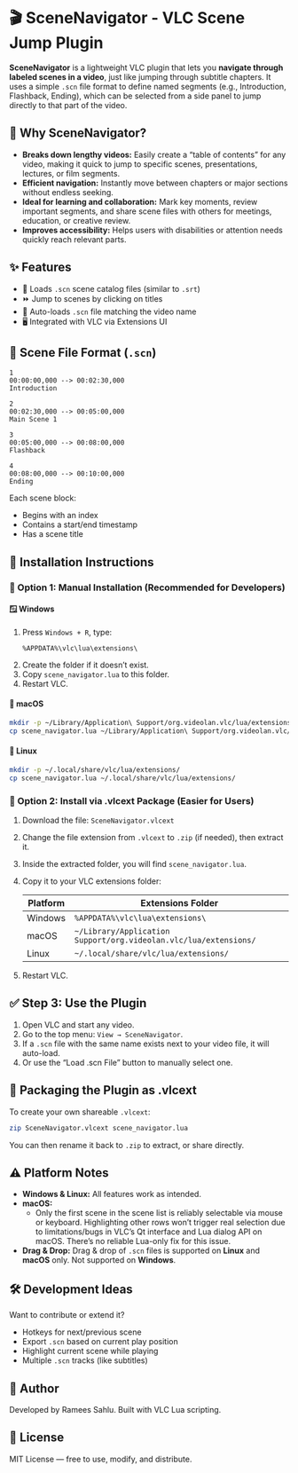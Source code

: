 # 🎬 SceneNavigator - VLC Scene Jump Plugin

**SceneNavigator** is a lightweight VLC plugin that lets you **navigate through labeled scenes in a video**, just like jumping through subtitle chapters. It uses a simple `.scn` file format to define named segments (e.g., Introduction, Flashback, Ending), which can be selected from a side panel to jump directly to that part of the video.

## 🌟 Why SceneNavigator?

- **Breaks down lengthy videos:** Easily create a “table of contents” for any video, making it quick to jump to specific scenes, presentations, lectures, or film segments.
- **Efficient navigation:** Instantly move between chapters or major sections without endless seeking.
- **Ideal for learning and collaboration:** Mark key moments, review important segments, and share scene files with others for meetings, education, or creative review.
- **Improves accessibility:** Helps users with disabilities or attention needs quickly reach relevant parts.

## ✨ Features

- 📖 Loads `.scn` scene catalog files (similar to `.srt`)
- ⏩ Jump to scenes by clicking on titles
- 🧠 Auto-loads `.scn` file matching the video name
- 🖥 Integrated with VLC via Extensions UI

## 📁 Scene File Format (`.scn`)

```plaintext
1
00:00:00,000 --> 00:02:30,000
Introduction

2
00:02:30,000 --> 00:05:00,000
Main Scene 1

3
00:05:00,000 --> 00:08:00,000
Flashback

4
00:08:00,000 --> 00:10:00,000
Ending
```

Each scene block:
- Begins with an index
- Contains a start/end timestamp
- Has a scene title

## 🧪 Installation Instructions

### 🔧 Option 1: Manual Installation (Recommended for Developers)

#### 🪟 Windows
1. Press `Windows + R`, type:
   ```shell
   %APPDATA%\vlc\lua\extensions\
   ```
2. Create the folder if it doesn’t exist.
3. Copy `scene_navigator.lua` to this folder.
4. Restart VLC.

#### 🍎 macOS
   ```bash
   mkdir -p ~/Library/Application\ Support/org.videolan.vlc/lua/extensions/
   cp scene_navigator.lua ~/Library/Application\ Support/org.videolan.vlc/lua/extensions/
   ```

#### 🐧 Linux
   ```bash
   mkdir -p ~/.local/share/vlc/lua/extensions/
   cp scene_navigator.lua ~/.local/share/vlc/lua/extensions/
   ```

### 🔧 Option 2: Install via .vlcext Package (Easier for Users)
1. Download the file: `SceneNavigator.vlcext`
2. Change the file extension from `.vlcext` to `.zip` (if needed), then extract it.
3. Inside the extracted folder, you will find `scene_navigator.lua`.
4. Copy it to your VLC extensions folder:

   | Platform | Extensions Folder |
   |----------|-------------------|
   | Windows  | `%APPDATA%\vlc\lua\extensions\` |
   | macOS    | `~/Library/Application Support/org.videolan.vlc/lua/extensions/` |
   | Linux    | `~/.local/share/vlc/lua/extensions/` |

5. Restart VLC.

## ✅ Step 3: Use the Plugin
1. Open VLC and start any video.
2. Go to the top menu: `View → SceneNavigator`.
3. If a `.scn` file with the same name exists next to your video file, it will auto-load.
4. Or use the “Load .scn File” button to manually select one.

## 🧳 Packaging the Plugin as .vlcext
To create your own shareable `.vlcext`:
```bash
zip SceneNavigator.vlcext scene_navigator.lua
```
You can then rename it back to `.zip` to extract, or share directly.

## ⚠️ Platform Notes

- **Windows & Linux:** All features work as intended.
- **macOS:**  
  - Only the first scene in the scene list is reliably selectable via mouse or keyboard. Highlighting other rows won’t trigger real selection due to limitations/bugs in VLC’s Qt interface and Lua dialog API on macOS. There’s no reliable Lua-only fix for this issue.
- **Drag & Drop:** Drag & drop of `.scn` files is supported on **Linux** and **macOS** only. Not supported on **Windows**.

## 🛠 Development Ideas

Want to contribute or extend it?
- Hotkeys for next/previous scene
- Export `.scn` based on current play position
- Highlight current scene while playing
- Multiple `.scn` tracks (like subtitles)

## 👤 Author

Developed by Ramees Sahlu. Built with VLC Lua scripting.

## 📜 License

MIT License — free to use, modify, and distribute.